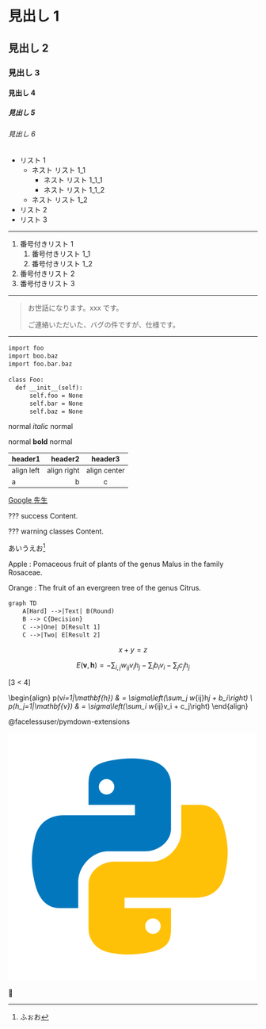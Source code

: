 # 見出し 1

## 見出し 2

### 見出し 3

#### 見出し 4

##### 見出し 5

###### 見出し 6

- リスト 1
    - ネスト リスト 1_1
        - ネスト リスト 1_1_1
        - ネスト リスト 1_1_2
    - ネスト リスト 1_2
- リスト 2
- リスト 3

---

1. 番号付きリスト 1
    1. 番号付きリスト 1_1
    1. 番号付きリスト 1_2
1. 番号付きリスト 2
1. 番号付きリスト 3

---

> お世話になります。xxx です。
>
> ご連絡いただいた、バグの件ですが、仕様です。

---

```py3
import foo
import boo.baz
import foo.bar.baz

class Foo:
  def __init__(self):
      self.foo = None
      self.bar = None
      self.baz = None
```

normal _italic_ normal

normal **bold** normal

| header1    |     header2 |   header3    |
| :--------- | ----------: | :----------: |
| align left | align right | align center |
| a          |           b |      c       |

[Google 先生](https://www.google.co.jp/)

??? success
    Content.

??? warning classes
    Content.

あいうえお[^1]

[^1]: ふぉお

Apple
:   Pomaceous fruit of plants of the genus Malus in
    the family Rosaceae.

Orange
:   The fruit of an evergreen tree of the genus Citrus.

```mermaid
graph TD
    A[Hard] -->|Text| B(Round)
    B --> C{Decision}
    C -->|One| D[Result 1]
    C -->|Two| E[Result 2]
```

$$
x + y = z
$$

$$
E(\mathbf{v}, \mathbf{h}) = -\sum_{i,j}w_{ij}v_i h_j - \sum_i b_i v_i - \sum_j c_j h_j
$$

\[3 < 4\]

\begin{align}
p(v*i=1|\mathbf{h}) & = \sigma\left(\sum_j w*{ij}h*j + b_i\right) \\
p(h_j=1|\mathbf{v}) & = \sigma\left(\sum_i w*{ij}v_i + c_j\right)
\end{align}

@facelessuser/pymdown-extensions

![picture](../static/Python.png)

🦐